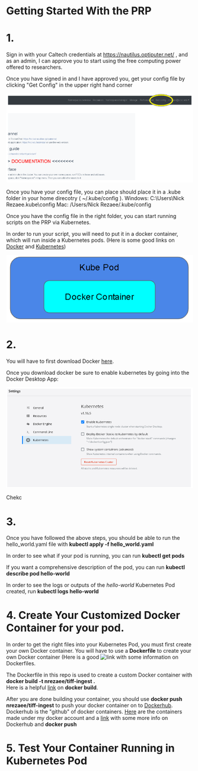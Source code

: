 # Getting Started With the PRP

# 1.

Sign in with your Caltech credentials at https://nautilus.optiputer.net/ , and as an admin, I can approve you to start using the free computing power offered to researchers. 

Once you have signed in and I have approved you, get your config file by clicking "Get Config" in the upper right hand corner

![Image of get config](https://github.com/resace3/Image-Processing-and-Analysis-on-the-PRP/blob/master/docs/Capture.PNG)

Once you have your config file, you can place should place it in a .kube folder in your home direcotry ( ~/.kube/config ). 
Windows: C:\Users\Nick Rezaee\.kube\config
Mac: /Users/Nick Rezaee/.kube/config

Once you have the config file in the right folder, you can start running scripts on the PRP via Kubernetes.

In order to run your script, you will need to put it in a docker container, which will run inside a Kubernetes pods. 
(Here is some good links on [Docker](https://www.youtube.com/watch?v=YFl2mCHdv24) and [Kubernetes](https://www.youtube.com/watch?v=L1ie8negCjc))

![Kube in Pod](https://github.com/resace3/Image-Processing-and-Analysis-on-the-PRP/blob/master/docs/kube_in_docker.PNG)

# 2.

You will have to first download Docker [here](https://docs.docker.com/get-docker/).

Once you download docker be sure to enable kubernetes by going into the Docker Desktop App:

![Enable Kubernetes](https://github.com/resace3/Image-Processing-and-Analysis-on-the-PRP/blob/master/docs/enable_kubernetes.PNG)

Chekc

# 3. 

Once you have followed the above steps, you should be able to run the hello_world.yaml file with **kubectl apply -f hello_world.yaml**

In order to see what if your pod is running, you can run **kubectl get pods** 

If you want a comprehensive description of the pod, you can run **kubectl describe pod hello-world**

In order to see the logs or outputs of the *hello-world* Kubernetes Pod created, run **kubectl logs hello-world**

# 4. Create Your Customized Docker Container for your pod.

In order to get the right files into your Kubernetes Pod, you must first create your own Docker container. You will have to use a **Dockerfile** to create your own Docker container (Here is a good ![link](https://www.youtube.com/watch?v=j_o-m8l_8Jg) with some information on Dockerfiles.

The Dockerfile in this repo is used to create a custom Docker container with **docker build -t nrezaee/tiff-ingest .**     
Here is a helpful [link](https://www.youtube.com/watch?v=LQjaJINkQXY) on **docker build**.

After you are done building your container, you should use **docker push nrezaee/tiff-ingest** to push your docker container on to [Dockerhub](https://hub.docker.com/). Dockerhub is the "github" of docker containers. [Here](https://hub.docker.com/search?q=nrezaee&type=image) are the containers made under my docker account and a [link](https://www.youtube.com/watch?v=fdQ7MmQNTa0) with some more info on Dockerhub and **docker push**

# 5. Test Your Container Running in Kubernetes Pod





























































